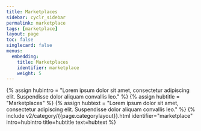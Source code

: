 ```yaml
---
title: Marketplaces
sidebar: cyclr_sidebar
permalink: marketplace
tags: [marketplace]
layout: page
toc: false
singlecard: false
menus:
  embedding:
    title: Marketplaces
    identifier: marketplace
    weight: 5
---
```

{% assign hubintro = "Lorem ipsum dolor sit amet, consectetur adipiscing elit. Suspendisse dolor aliquam convallis leo." %}
{% assign hubtitle = "Marketplaces" %}
{% assign hubtext = "Lorem ipsum dolor sit amet, consectetur adipiscing elit. Suspendisse dolor aliquam convallis leo." %}
{% include v2/category/{{page.categorylayout}}.html identifier="marketplace" intro=hubintro title=hubtitle text=hubtext %}
